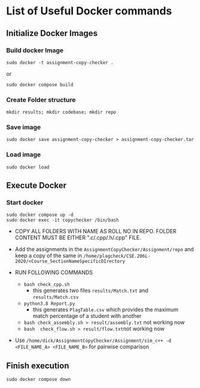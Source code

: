 # List of Useful Docker commands 
## Initialize Docker Images
### Build docker Image
```
sudo docker -t assignment-copy-checker .
``` 
or 
```
sudo docker compose build
```
### Create Folder structure
```
mkdir results; mkdir codebase; mkdir repo
```
### Save image
`sudo docker save assignment-copy-checker > assignment-copy-checker.tar`
### Load image
`sudo docker load `
## Execute Docker
### Start docker
```
sudo docker compose up -d
sudo docker exec -it copychecker /bin/bash
```
* COPY ALL FOLDERS WITH NAME AS ROLL NO IN REPO. FOLDER CONTENT MUST BE EITHER ".c/.cpp/.h/.cpp" FILE.
* Add the assignments in the `AssignmentCopyChecker/Assignment/repo` and keep a copy of the same in `/home/plagcheck/CSE.206L-2020/<Course_SectionNameSpecificDIrectory`

* RUN FOLLOWING COMMANDS <br>
	* `bash check_cpp.sh`<br>
		* this generates two files `results/Match.txt` and `results/Match.csv`<br>
	* `python3.8 Report.py`<br>
		* this generates `PlagTable.csv` which provides the maximum match percentage of a student with another <br>
	* `bash check_assembly.sh > result/assembly.txt` not working now <br>
	* `bash  check_flow.sh > result/flow.txt`not working now <br>
* Use `/home/dick/AssignmentCopyChecker/Assignment/sim_c++ -d <FILE_NAME_A> <FILE_NAME_B>` for pairwise comparison
## Finish execution
```
sudo docker compose down
```